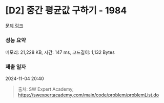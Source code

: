 # [D2] 중간 평균값 구하기 - 1984 

[문제 링크](https://swexpertacademy.com/main/code/problem/problemDetail.do?contestProbId=AV5Pw_-KAdcDFAUq) 

### 성능 요약

메모리: 21,228 KB, 시간: 147 ms, 코드길이: 1,132 Bytes

### 제출 일자

2024-11-04 20:40



> 출처: SW Expert Academy, https://swexpertacademy.com/main/code/problem/problemList.do